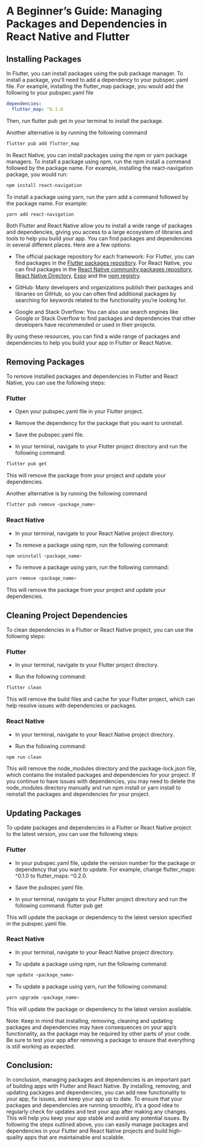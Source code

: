 # A Beginner’s Guide: Managing Packages and Dependencies in React Native and Flutter

## Installing Packages 

In Flutter, you can install packages using the pub package manager. To install a package, you'll need to add a dependency to your pubspec.yaml file. For example, installing the flutter_map package, you would add the following to your pubspec.yaml file

```yaml
dependencies:
  flutter_map: ^0.1.0
```

Then, run flutter pub get in your terminal to install the package.

Another alternative is by running the following command

```bash
flutter pub add flutter_map
```

In React Native, you can install packages using the npm or yarn package managers. To install a package using npm, run the npm install a command followed by the package name. For example, installing the react-navigation package, you would run:

```bash
npm install react-navigation
```

To install a package using yarn, run the yarn add a command followed by the package name. For example:

```bash
yarn add react-navigation
```

Both Flutter and React Native allow you to install a wide range of packages and dependencies, giving you access to a large ecosystem of libraries and tools to help you build your app. You can find packages and dependencies in several different places. Here are a few options:

- The official package repository for each framework: For Flutter, you can find packages in the [Flutter packages repository](https://pub.dev/). For React Native, you can find packages in the [React Native community packages repository](https://github.com/react-native-community/), [React Native Directory](https://reactnative.directory/), [Expo](https://docs.expo.dev/versions/latest/) and the [npm registry](https://www.npmjs.com/).

- GitHub: Many developers and organizations publish their packages and libraries on GitHub, so you can often find additional packages by searching for keywords related to the functionality you’re looking for.

- Google and Stack Overflow: You can also use search engines like Google or Stack Overflow to find packages and dependencies that other developers have recommended or used in their projects.

By using these resources, you can find a wide range of packages and dependencies to help you build your app in Flutter or React Native.

## Removing Packages

To remove installed packages and dependencies in Flutter and React Native, you can use the following steps:

### Flutter

- Open your pubspec.yaml file in your Flutter project.

- Remove the dependency for the package that you want to uninstall.

- Save the pubspec.yaml file.

- In your terminal, navigate to your Flutter project directory and run the following command: 

```bash
flutter pub get
```

This will remove the package from your project and update your dependencies.

Another alternative is by running the following command

```bash 
flutter pub remove <package_name>
```

### React Native

- In your terminal, navigate to your React Native project directory.

- To remove a package using npm, run the following command: 

```bash 
npm uninstall <package_name>
```

- To remove a package using yarn, run the following command: 

```bash 
yarn remove <package_name>
```

This will remove the package from your project and update your dependencies.

## Cleaning Project Dependencies

To clean dependencies in a Flutter or React Native project, you can use the following steps:

### Flutter

- In your terminal, navigate to your Flutter project directory.

- Run the following command: 

```bash
flutter clean
```

This will remove the build files and cache for your Flutter project, which can help resolve issues with dependencies or packages.

### React Native

- In your terminal, navigate to your React Native project directory.

- Run the following command: 

```bash
npm run clean
```

This will remove the node_modules directory and the package-lock.json file, which contains the installed packages and dependencies for your project. If you continue to have issues with dependencies, you may need to delete the node_modules directory manually and run npm install or yarn install to reinstall the packages and dependencies for your project.

## Updating Packages

To update packages and dependencies in a Flutter or React Native project to the latest version, you can use the following steps:

### Flutter

- In your pubspec.yaml file, update the version number for the package or dependency that you want to update. For example, change flutter_maps: ^0.1.0 to flutter_maps: ^0.2.0.

- Save the pubspec.yaml file.

- In your terminal, navigate to your Flutter project directory and run the following command: flutter pub get

This will update the package or dependency to the latest version specified in the pubspec.yaml file.

### React Native

- In your terminal, navigate to your React Native project directory.

- To update a package using npm, run the following command: 

```bash 
npm update <package_name>
```

- To update a package using yarn, run the following command: 

```bash
yarn upgrade <package_name>
```

This will update the package or dependency to the latest version available.

Note: Keep in mind that installing, removing, cleaning and updating packages and dependencies may have consequences on your app’s functionality, as the package may be required by other parts of your code. Be sure to test your app after removing a package to ensure that everything is still working as expected.

## Conclusion: 

In conclusion, managing packages and dependencies is an important part of building apps with Flutter and React Native. By installing, removing, and updating packages and dependencies, you can add new functionality to your app, fix issues, and keep your app up to date. To ensure that your packages and dependencies are running smoothly, it’s a good idea to regularly check for updates and test your app after making any changes. This will help you keep your app stable and avoid any potential issues. By following the steps outlined above, you can easily manage packages and dependencies in your Flutter and React Native projects and build high-quality apps that are maintainable and scalable.